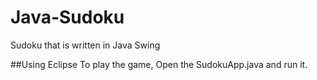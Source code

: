 # Java-Sudoku
Sudoku that is written in Java Swing

##Using Eclipse
To play the game, Open the SudokuApp.java and run it.